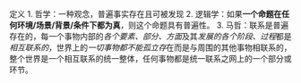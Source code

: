 定义
	1. 哲学：一种观念，普遍事实存在且可被发现
	2. 逻辑学：如果**一个命题在任何环境/场景/背景/条件下都为真**，则这个命题具有普遍性。
	3. 马哲：联系是普遍存在的，每一个事物内部的*各个要素、部分、方面*及其*发展的各个阶段、过程*都是*相互联系的*，世界上的*一切事物都不能孤立存*在而是与周围的其他事物相联系的，整个世界是一个相互联系的统一整体，任何事物都是统一联系之网上的一个部分或环节。